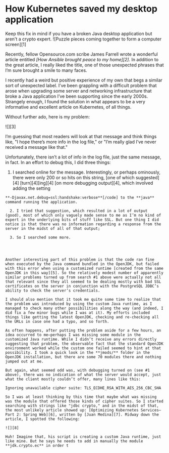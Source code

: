 [#]: collector: (lujun9972)
[#]: translator: ( )
[#]: reviewer: ( )
[#]: publisher: ( )
[#]: url: ( )
[#]: subject: (How Kubernetes saved my desktop application)
[#]: via: (https://opensource.com/article/20/4/kubernetes-desktop-application)
[#]: author: (Chris Hermansen https://opensource.com/users/clhermansen)

How Kubernetes saved my desktop application
======
Keep this fix in mind if you have a broken Java desktop application but
aren't a crypto expert.
![Puzzle pieces coming together to form a computer screen][1]

Recently, fellow Opensource.com scribe James Farrell wrote a wonderful article entitled _[How Ansible brought peace to my home][2]_. In addition to the great article, I really liked the title, one of those unexpected phrases that I’m sure brought a smile to many faces.

I recently had a weird but positive experience of my own that begs a similar sort of unexpected label. I’ve been grappling with a difficult problem that arose when upgrading some server and networking infrastructure that broke a Java application I’ve been supporting since the early 2000s. Strangely enough, I found the solution in what appears to be a very informative and excellent article on Kubernetes, of all things.

Without further ado, here is my problem:

![][3]

I’m guessing that most readers will look at that message and think things like, "I hope there’s more info in the log file," or "I’m really glad I’ve never received a message like that."

Unfortunately, there isn’t a lot of info in the log file, just the same message, in fact. In an effort to debug this, I did three things:

  1. I searched online for the message. Interestingly, or perhaps ominously, there were only 200 or so hits on this string, [one of which suggested][4] [turn][4][ing][4] [on more debugging output][4], which involved adding the setting


```
**-Djavax.net.debug=ssl:handshake:verbose**[/code] to the **java** command running the application.

  2. I tried that suggestion, which resulted in a lot of output (good), most of which only vaguely made sense to me as I’m no kind of expert in the underlying bits of stuff like SSL. But one thing I did notice is that there was no information regarding a response from the server in the midst of all of that output;

  3. So I searched some more.




Another interesting part of this problem is that the code ran fine when executed by the Java command bundled in the OpenJDK, but failed with this error when using a customized runtime [created from the same OpenJDK in this way][5]. So the relatively modest number of apparently similar problems turned up from search #1 above were actually not all that relevant since they all seemed to be dealing mostly with bad SSL certificates on the server in conjunction with the PostgreSQL JDBC’s ability to check the server’s credentials.

I should also mention that it took me quite some time to realize that the problem was introduced by using the custom Java runtime, as I managed to check many other possibilities along the way (and indeed, I did fix a few minor bugs while I was at it). My efforts included things like getting the latest OpenJDK, checking and re-checking all the URLs in case one had a typo, and so forth.

As often happens, after putting the problem aside for a few hours, an idea occurred to me—perhaps I was missing some module in the customized Java runtime. While I didn’t receive any errors directly suggesting that problem, the observable fact that the standard OpenJDK environment worked while the custom one failed seemed to hint at that possibility. I took a quick look in the **jmods/** folder in the OpenJDK installation, but there are some 70 modules there and nothing jumped out at me.

But again, what seemed odd was, with debugging turned on (see #1 above), there was no indication of what the server would accept, just what the client mostly couldn’t offer, many lines like this:
```
`Ignoring unavailable cipher suite: TLS_ECDHE_RSA_WITH_AES_256_CBC_SHA`
```
So I was at least thinking by this time that maybe what was missing was the module that offered those kinds of cipher suites. So I started searching with strings like "jdbc crypto," and in the midst of that, the most unlikely article showed up: [Optimizing Kubernetes Services—Part 2: Spring Web][6], written by [Juan Medina][7]. Midway down the article, I spotted the following:

![][8]

Huh! Imagine that, his script is creating a custom Java runtime, just like mine. But he says he needs to add in manually the module **jdk.crypto.ec** in order t